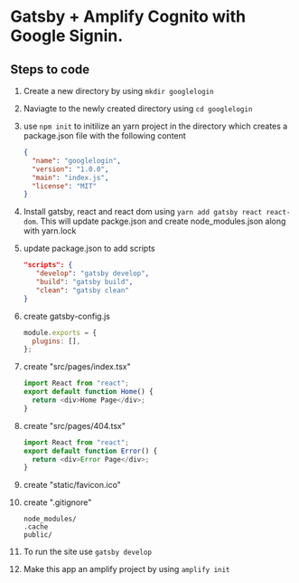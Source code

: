 # Gatsby + Amplify Cognito with Google Signin.

## Steps to code

1. Create a new directory by using `mkdir googlelogin`
2. Naviagte to the newly created directory using `cd googlelogin`
3. use `npm init` to initilize an yarn project in the directory which creates a package.json file with the following content
   ```json
   {
     "name": "googlelogin",
     "version": "1.0.0",
     "main": "index.js",
     "license": "MIT"
   }
   ```
4. Install gatsby, react and react dom using `yarn add gatsby react react-dom`. This will update packge.json and create node_modules.json along with yarn.lock
5. update package.json to add scripts

   ```json
   "scripts": {
      "develop": "gatsby develop",
      "build": "gatsby build",
      "clean": "gatsby clean"
   }
   ```

6. create gatsby-config.js

   ```javascript
   module.exports = {
     plugins: [],
   };
   ```

7. create "src/pages/index.tsx"

   ```javascript
   import React from "react";
   export default function Home() {
     return <div>Home Page</div>;
   }
   ```

8. create "src/pages/404.tsx"

   ```javascript
   import React from "react";
   export default function Error() {
     return <div>Error Page</div>;
   }
   ```

9. create "static/favicon.ico"

10. create ".gitignore"

    ```
    node_modules/
    .cache
    public/
    ```

11. To run the site use `gatsby develop`
12. Make this app an amplify project by using `amplify init`
